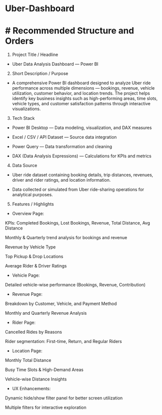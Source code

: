 # Uber-Dashboard

# # Recommended Structure and Orders

1. Project Title / Headline

- Uber Data Analysis Dashboard — Power BI

2. Short Description / Purpose

- A comprehensive Power BI dashboard designed to analyze Uber ride performance across multiple dimensions — bookings, revenue, vehicle utilization, customer behavior, and location trends.
The project helps identify key business insights such as high-performing areas, time slots, vehicle types, and customer satisfaction patterns through interactive visualizations.

3. Tech Stack

- Power BI Desktop — Data modeling, visualization, and DAX measures

- Excel / CSV / API Dataset — Source data integration

- Power Query — Data transformation and cleaning

- DAX (Data Analysis Expressions) — Calculations for KPIs and metrics

4. Data Source

- Uber ride dataset containing booking details, trip distances, revenues, driver and rider ratings, and location information.

- Data collected or simulated from Uber ride-sharing operations for analytical purposes.

5. Features / Highlights

- Overview Page:

KPIs: Completed Bookings, Lost Bookings, Revenue, Total Distance, Avg Distance

Monthly & Quarterly trend analysis for bookings and revenue

Revenue by Vehicle Type

Top Pickup & Drop Locations

Average Rider & Driver Ratings

- Vehicle Page:

Detailed vehicle-wise performance (Bookings, Revenue, Contribution)

- Revenue Page:

Breakdown by Customer, Vehicle, and Payment Method

Monthly and Quarterly Revenue Analysis

- Rider Page:

Cancelled Rides by Reasons

Rider segmentation: First-time, Return, and Regular Riders

- Location Page:

Monthly Total Distance

Busy Time Slots & High-Demand Areas

Vehicle-wise Distance Insights

- UX Enhancements:

Dynamic hide/show filter panel for better screen utilization

Multiple filters for interactive exploration
